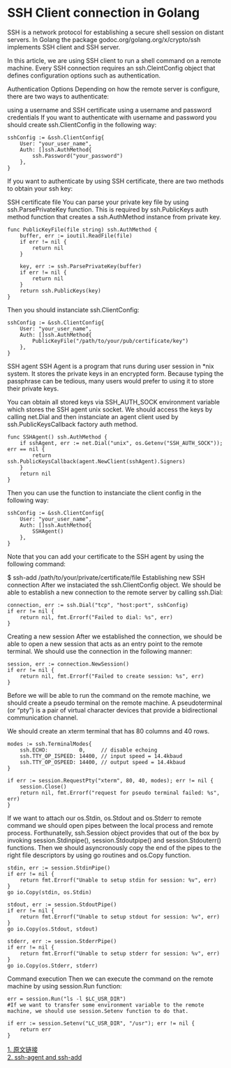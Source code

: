 # SSH Client connection in Golang

SSH is a network protocol for establishing a secure shell session on distant servers. In Golang the package godoc.org/golang.org/x/crypto/ssh implements SSH client and SSH server.

In this article, we are using SSH client to run a shell command on a remote machine. Every SSH connection requires an ssh.CleintConfig object that defines configuration options such as authentication.

Authentication Options
Depending on how the remote server is configure, there are two ways to authenticate:

using a username and SSH certificate
using a username and password credentials
If you want to authenticate with username and password you should create ssh.ClientConfig in the following way:

```golang
sshConfig := &ssh.ClientConfig{
	User: "your_user_name",
	Auth: []ssh.AuthMethod{
		ssh.Password("your_password")
	},
}
```

If you want to authenticate by using SSH certificate, there are two methods to obtain your ssh key:

SSH certificate file
You can parse your private key file by using ssh.ParsePrivateKey function. This is required by ssh.PublicKeys auth method function that creates a ssh.AuthMethod instance from private key.

```golang
func PublicKeyFile(file string) ssh.AuthMethod {
	buffer, err := ioutil.ReadFile(file)
	if err != nil {
		return nil
	}

	key, err := ssh.ParsePrivateKey(buffer)
	if err != nil {
		return nil
	}
	return ssh.PublicKeys(key)
}
```
Then you should instanciate ssh.ClientConfig:

```golang
sshConfig := &ssh.ClientConfig{
	User: "your_user_name",
	Auth: []ssh.AuthMethod{
		PublicKeyFile("/path/to/your/pub/certificate/key")	
	},
}
```

SSH agent
SSH Agent is a program that runs during user session in *nix system. It stores the private keys in an encrypted form. Because typing the passphrase can be tedious, many users would prefer to using it to store their private keys.

You can obtain all stored keys via SSH_AUTH_SOCK environment variable which stores the SSH agent unix socket. We should access the keys by calling net.Dial and then instanciate an agent client used by ssh.PublicKeysCallback factory auth method.

```golang
func SSHAgent() ssh.AuthMethod {
	if sshAgent, err := net.Dial("unix", os.Getenv("SSH_AUTH_SOCK")); err == nil {
		return ssh.PublicKeysCallback(agent.NewClient(sshAgent).Signers)
	}
	return nil
}
```

Then you can use the function to instanciate the client config in the following way:

```golang
sshConfig := &ssh.ClientConfig{
	User: "your_user_name",
	Auth: []ssh.AuthMethod{
		SSHAgent()
	},
}
```

Note that you can add your certificate to the SSH agent by using the following command:

$ ssh-add /path/to/your/private/certificate/file
Establishing new SSH connection
After we instaciated the ssh.ClientConfig object. We should be able to establish a new connection to the remote server by calling ssh.Dial:

```golang
connection, err := ssh.Dial("tcp", "host:port", sshConfig)
if err != nil {
	return nil, fmt.Errorf("Failed to dial: %s", err)
}
```

Creating a new session
After we established the connection, we should be able to open a new session that acts as an entry point to the remote terminal. We should use the connection in the following manner:

```golang
session, err := connection.NewSession()
if err != nil {
	return nil, fmt.Errorf("Failed to create session: %s", err)
}
```

Before we will be able to run the command on the remote machine, we should create a pseudo terminal on the remote machine. A pseudoterminal (or “pty”) is a pair of virtual character devices that provide a bidirectional communication channel.

We should create an xterm terminal that has 80 columns and 40 rows.

```golang
modes := ssh.TerminalModes{
	ssh.ECHO:          0,     // disable echoing
	ssh.TTY_OP_ISPEED: 14400, // input speed = 14.4kbaud
	ssh.TTY_OP_OSPEED: 14400, // output speed = 14.4kbaud
}

if err := session.RequestPty("xterm", 80, 40, modes); err != nil {
	session.Close()
	return nil, fmt.Errorf("request for pseudo terminal failed: %s", err)
}
```

If we want to attach our os.Stdin, os.Stdout and os.Stderr to remote command we should open pipes between the local process and remote process. Forthunatelly, ssh.Session object provides that out of the box by invoking session.Stdinpipe(), session.Stdoutpipe() and session.Stdouterr() functions. Then we should asyncronously copy the end of the pipes to the right file descriptors by using go routines and os.Copy function.

```golang
stdin, err := session.StdinPipe()
if err != nil {
	return fmt.Errorf("Unable to setup stdin for session: %v", err)
}
go io.Copy(stdin, os.Stdin)

stdout, err := session.StdoutPipe()
if err != nil {
	return fmt.Errorf("Unable to setup stdout for session: %v", err)
}
go io.Copy(os.Stdout, stdout)

stderr, err := session.StderrPipe()
if err != nil {
	return fmt.Errorf("Unable to setup stderr for session: %v", err)
}
go io.Copy(os.Stderr, stderr)
```

Command execution
Then we can execute the command on the remote machine by using session.Run function:

```golang
err = session.Run("ls -l $LC_USR_DIR")
#If we want to transfer some environment variable to the remote machine, we should use session.Setenv function to do that.

if err := session.Setenv("LC_USR_DIR", "/usr"); err != nil {
	return err
}
 ```
[1. 原文链接](https://blog.ralch.com/tutorial/golang-ssh-connection/)  
[2. ssh-agent and ssh-add](http://blog.joncairns.com/2013/12/understanding-ssh-agent-and-ssh-add/)
